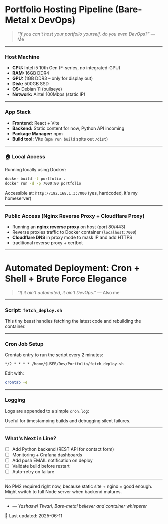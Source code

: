 #  Portfolio Hosting Pipeline (Bare-Metal x DevOps)

> _“If you can't host your portfolio yourself, do you even DevOps?”_ — Me

---

###  Host Machine

- **CPU:** Intel i5 10th Gen (F-series, no integrated-GPU)
- **RAM:** 16GB DDR4
- **GPU:** (1GB DDR3 – only for display out)
- **Disk:** 500GB SSD
- **OS:** Debian 11 (bullseye)
- **Network:** Airtel 100Mbps (static IP)

---

###  App Stack

- **Frontend:** React + Vite  
- **Backend:** Static content for now, Python API incoming  
- **Package Manager:** npm  
- **Build tool:** Vite (`npm run build` spits out `/dist`)  

---

### 🏠 Local Access

Running locally using Docker:

```bash
docker build -t portfolio .
docker run -d -p 7000:80 portfolio
```

Accessible at: `http://192.168.1.3:7000` (yes, hardcoded, it's my homeserver)

---

###  Public Access (Nginx Reverse Proxy + Cloudflare Proxy)

- Running an **nginx reverse proxy** on host (port 80/443)
- Reverse proxies traffic to Docker container (`localhost:7000`)
- **Cloudflare DNS** in proxy mode to mask IP and add HTTPS
- traditional reverse proxy + certbot


---



# Automated Deployment: Cron + Shell + Brute Force Elegance

> _“If it ain’t automated, it ain’t DevOps.”_ — Also me

---

### Script: `fetch_deploy.sh`

This tiny beast handles fetching the latest code and rebuilding the container.

---

###  Cron Job Setup

Crontab entry to run the script every 2 minutes:

```cron
*/2 * * * * /home/$USER/Dev/Portfolio/fetch_deploy.sh
```

Edit with:
```bash
crontab -e
```

---

### Logging

Logs are appended to a simple `cron.log`:

Useful for timestamping builds and debugging silent failures.

---


###  What's Next in Line?

- [ ] Add Python backend (REST API for contact form)
- [ ] Monitoring + Grafana dashboards
- [ ] Add push EMAIL notification on deploy
- [ ] Validate build before restart
- [ ] Auto-retry on failure

---

No PM2 required right now, because static site + nginx = good enough. Might switch to full Node server when backend matures.

---

- _— Yashaswi Tiwari, Bare-metal believer and container whisperer_

📅 Last updated: 2025-06-11

